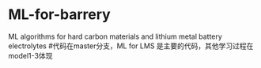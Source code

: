 # ML-for-barrery
ML algorithms for hard carbon materials and lithium metal battery electrolytes
#代码在master分支，ML for LMS 是主要的代码，其他学习过程在model1-3体现
